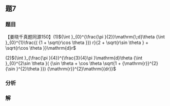 ## 题7
### 题目
【姜晓千真题同源150】(1)${\int }_{0}^{\frac{\pi }{2}}\mathrm{\;d}\theta {\int }_{0}^{1}\frac{( {1 + \sqrt{r\cos \theta }}) r}{2 + \sqrt{r\sin \theta } + \sqrt{r\cos \theta }}\mathrm{d}r$

(2)${\int }_{\frac{\pi }{4}}^{\frac{3}{4}\pi }\mathrm{d}\theta {\int }_{0}^{2\sin \theta }( {\sin \theta  + \cos \theta \sqrt{1 + {\mathrm{r}}^{2}{\sin }^{2}\theta }}) {\mathrm{r}}^{2}\mathrm{{dr}}$
### 分析

### 解